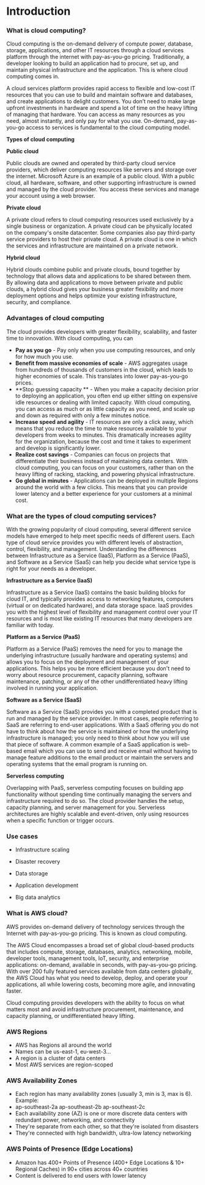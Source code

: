 # Introduction

### What is cloud computing?

Cloud computing is the on-demand delivery of compute power, database, storage, applications, and other IT resources through a cloud services platform through the internet with pay-as-you-go pricing. Traditionally, a developer looking to build an application had to procure, set up, and maintain physical infrastructure and the application. This is where cloud computing comes in.

A cloud services platform provides rapid access to flexible and low-cost IT resources that you can use to build and maintain software and databases, and create applications to delight customers. You don’t need to make large upfront investments in hardware and spend a lot of time on the heavy lifting of managing that hardware. You can access as many resources as you need, almost instantly, and only pay for what you use. On-demand, pay-as-you-go access to services is fundamental to the cloud computing model.

**Types of cloud computing**

**Public cloud**

Public clouds are owned and operated by third-party cloud service providers, which deliver computing resources like servers and storage over the internet. Microsoft Azure is an example of a public cloud. With a public cloud, all hardware, software, and other supporting infrastructure is owned and managed by the cloud provider. You access these services and manage your account using a web browser.

**Private cloud**

A private cloud refers to cloud computing resources used exclusively by a single business or organization. A private cloud can be physically located on the company's onsite datacenter. Some companies also pay third-party service providers to host their private cloud. A private cloud is one in which the services and infrastructure are maintained on a private network.

**Hybrid cloud**

Hybrid clouds combine public and private clouds, bound together by technology that allows data and applications to be shared between them. By allowing data and applications to move between private and public clouds, a hybrid cloud gives your business greater flexibility and more deployment options and helps optimize your existing infrastructure, security, and compliance.

### Advantages of cloud computing

The cloud provides developers with greater flexibility, scalability, and faster time to innovation. With cloud computing, you can

* **Pay as you go** - Pay only when you use computing resources, and only for how much you use.
* **Benefit from massive economies of scale** - AWS aggregates usage from hundreds of thousands of customers in the cloud, which leads to higher economies of scale. This translates into lower pay-as-you-go prices.
* **Stop guessing capacity ** - When you make a capacity decision prior to deploying an application, you often end up either sitting on expensive idle resources or dealing with limited capacity. With cloud computing, you can access as much or as little capacity as you need, and scale up and down as required with only a few minutes notice.
* **Increase speed and agility** - IT resources are only a click away, which means that you reduce the time to make resources available to your developers from weeks to minutes. This dramatically increases agility for the organization, because the cost and time it takes to experiment and develop is significantly lower.
* **Realize cost savings** - Companies can focus on projects that differentiate their business instead of maintaining data centers. With cloud computing, you can focus on your customers, rather than on the heavy lifting of racking, stacking, and powering physical infrastructure.
* **Go global in minutes** - Applications can be deployed in multiple Regions around the world with a few clicks. This means that you can provide lower latency and a better experience for your customers at a minimal cost.

### What are the types of cloud computing services?

With the growing popularity of cloud computing, several different service models have emerged to help meet specific needs of different users. Each type of cloud service provides you with different levels of abstraction, control, flexibility, and management. Understanding the differences between Infrastructure as a Service (IaaS), Platform as a Service (PaaS), and Software as a Service (SaaS) can help you decide what service type is right for your needs as a developer.

**Infrastructure as a Service (IaaS)**

Infrastructure as a Service (IaaS) contains the basic building blocks for cloud IT, and typically provides access to networking features, computers (virtual or on dedicated hardware), and data storage space. IaaS provides you with the highest level of flexibility and management control over your IT resources and is most like existing IT resources that many developers are familiar with today.

**Platform as a Service (PaaS)**

Platform as a Service (PaaS) removes the need for you to manage the underlying infrastructure (usually hardware and operating systems) and allows you to focus on the deployment and management of your applications. This helps you be more efficient because you don't need to worry about resource procurement, capacity planning, software maintenance, patching, or any of the other undifferentiated heavy lifting involved in running your application.

**Software as a Service (SaaS)**

Software as a Service (SaaS) provides you with a completed product that is run and managed by the service provider. In most cases, people referring to SaaS are referring to end-user applications. With a SaaS offering you do not have to think about how the service is maintained or how the underlying infrastructure is managed; you only need to think about how you will use that piece of software. A common example of a SaaS application is web-based email which you can use to send and receive email without having to manage feature additions to the email product or maintain the servers and operating systems that the email program is running on.

**Serverless computing**

Overlapping with PaaS, serverless computing focuses on building app functionality without spending time continually managing the servers and infrastructure required to do so. The cloud provider handles the setup, capacity planning, and server management for you. Serverless architectures are highly scalable and event-driven, only using resources when a specific function or trigger occurs.

### Use cases

* Infrastructure scaling
* Disaster recovery

* Data storage
* Application development

* Big data analytics


### What is AWS cloud?

AWS provides on-demand delivery of technology services through the Internet with pay-as-you-go pricing. This is known as cloud computing.

The AWS Cloud encompasses a broad set of global cloud-based products that includes compute, storage, databases, analytics, networking, mobile, developer tools, management tools, IoT, security, and enterprise applications: on-demand, available in seconds, with pay-as-you-go pricing. With over 200 fully featured services available from data centers globally, the AWS Cloud has what you need to develop, deploy, and operate your applications, all while lowering costs, becoming more agile, and innovating faster.

Cloud computing provides developers with the ability to focus on what matters most and avoid infrastructure procurement, maintenance, and capacity planning, or undifferentiated heavy lifting.

### AWS Regions

* AWS has Regions all around the world
* Names can be us-east-1, eu-west-3…
* A region is a cluster of data centers
* Most AWS services are region-scoped

### AWS Availability Zones

* Each region has many availability zones
  (usually 3, min is 3, max is 6). Example:
* ap-southeast-2a
  ap-southeast-2b
  ap-southeast-2c
* Each availability zone (AZ) is one or more
  discrete data centers with redundant power,
  networking, and connectivity
* They're separate from each other, so that
  they're isolated from disasters
* They're connected with high bandwidth,
  ultra-low latency networking

### AWS Points of Presence (Edge Locations)

* Amazon has 400+ Points of Presence (400+ Edge Locations & 10+
  Regional Caches) in 90+ cities across 40+ countries
* Content is delivered to end users with lower latency
